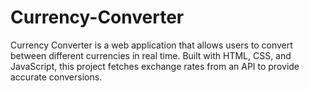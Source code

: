 # Currency-Converter
Currency Converter is a web application that allows users to convert between different currencies in real time.
Built with HTML, CSS, and JavaScript, this project fetches exchange rates from an API to provide accurate conversions.
